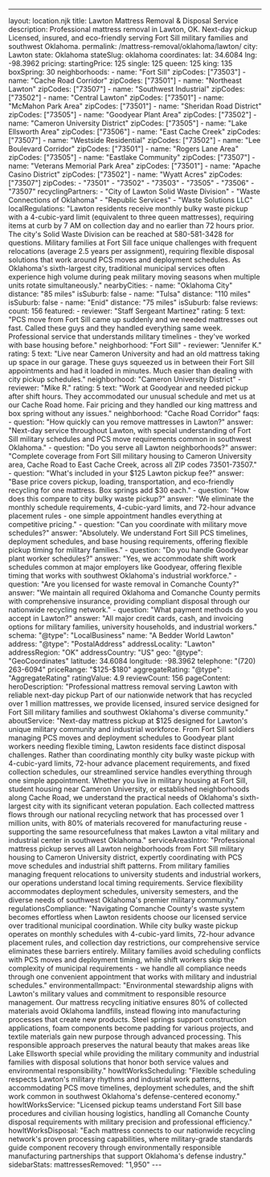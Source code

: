 ---
layout: location.njk
title: Lawton Mattress Removal & Disposal Service
description: Professional mattress removal in Lawton, OK. Next-day pickup Licensed, insured, and eco-friendly serving Fort Sill military families and southwest Oklahoma.
permalink: /mattress-removal/oklahoma/lawton/
city: Lawton state: Oklahoma stateSlug: oklahoma coordinates: lat: 34.6084 lng: -98.3962 pricing: startingPrice: 125 single: 125 queen: 125 king: 135 boxSpring: 30 neighborhoods: - name: "Fort Sill" zipCodes: ["73503"] - name: "Cache Road Corridor" zipCodes: ["73501"] - name: "Northeast Lawton" zipCodes: ["73507"] - name: "Southwest Industrial" zipCodes: ["73502"] - name: "Central Lawton" zipCodes: ["73501"] - name: "McMahon Park Area" zipCodes: ["73501"] - name: "Sheridan Road District" zipCodes: ["73505"] - name: "Goodyear Plant Area" zipCodes: ["73502"] - name: "Cameron University District" zipCodes: ["73505"] - name: "Lake Ellsworth Area" zipCodes: ["73506"] - name: "East Cache Creek" zipCodes: ["73507"] - name: "Westside Residential" zipCodes: ["73502"] - name: "Lee Boulevard Corridor" zipCodes: ["73501"] - name: "Rogers Lane Area" zipCodes: ["73505"] - name: "Eastlake Community" zipCodes: ["73507"] - name: "Veterans Memorial Park Area" zipCodes: ["73501"] - name: "Apache Casino District" zipCodes: ["73502"] - name: "Wyatt Acres" zipCodes: ["73507"] zipCodes: - "73501" - "73502" - "73503" - "73505" - "73506" - "73507" recyclingPartners: - "City of Lawton Solid Waste Division" - "Waste Connections of Oklahoma" - "Republic Services" - "Waste Solutions LLC" localRegulations: "Lawton residents receive monthly bulky waste pickup with a 4-cubic-yard limit (equivalent to three queen mattresses), requiring items at curb by 7 AM on collection day and no earlier than 72 hours prior. The city's Solid Waste Division can be reached at 580-581-3428 for questions. Military families at Fort Sill face unique challenges with frequent relocations (average 2.5 years per assignment), requiring flexible disposal solutions that work around PCS moves and deployment schedules. As Oklahoma's sixth-largest city, traditional municipal services often experience high volume during peak military moving seasons when multiple units rotate simultaneously." nearbyCities: - name: "Oklahoma City" distance: "85 miles" isSuburb: false - name: "Tulsa" distance: "110 miles" isSuburb: false - name: "Enid" distance: "75 miles" isSuburb: false reviews: count: 156 featured: - reviewer: "Staff Sergeant Martinez" rating: 5 text: "PCS move from Fort Sill came up suddenly and we needed mattresses out fast. Called these guys and they handled everything same week. Professional service that understands military timelines - they've worked with base housing before." neighborhood: "Fort Sill" - reviewer: "Jennifer K." rating: 5 text: "Live near Cameron University and had an old mattress taking up space in our garage. These guys squeezed us in between their Fort Sill appointments and had it loaded in minutes. Much easier than dealing with city pickup schedules." neighborhood: "Cameron University District" - reviewer: "Mike R." rating: 5 text: "Work at Goodyear and needed pickup after shift hours. They accommodated our unusual schedule and met us at our Cache Road home. Fair pricing and they handled our king mattress and box spring without any issues." neighborhood: "Cache Road Corridor" faqs: - question: "How quickly can you remove mattresses in Lawton?" answer: "Next-day service throughout Lawton, with special understanding of Fort Sill military schedules and PCS move requirements common in southwest Oklahoma." - question: "Do you serve all Lawton neighborhoods?" answer: "Complete coverage from Fort Sill military housing to Cameron University area, Cache Road to East Cache Creek, across all ZIP codes 73501-73507." - question: "What's included in your $125 Lawton pickup fee?" answer: "Base price covers pickup, loading, transportation, and eco-friendly recycling for one mattress. Box springs add $30 each." - question: "How does this compare to city bulky waste pickup?" answer: "We eliminate the monthly schedule requirements, 4-cubic-yard limits, and 72-hour advance placement rules - one simple appointment handles everything at competitive pricing." - question: "Can you coordinate with military move schedules?" answer: "Absolutely. We understand Fort Sill PCS timelines, deployment schedules, and base housing requirements, offering flexible pickup timing for military families." - question: "Do you handle Goodyear plant worker schedules?" answer: "Yes, we accommodate shift work schedules common at major employers like Goodyear, offering flexible timing that works with southwest Oklahoma's industrial workforce." - question: "Are you licensed for waste removal in Comanche County?" answer: "We maintain all required Oklahoma and Comanche County permits with comprehensive insurance, providing compliant disposal through our nationwide recycling network." - question: "What payment methods do you accept in Lawton?" answer: "All major credit cards, cash, and invoicing options for military families, university households, and industrial workers." schema: "@type": "LocalBusiness" name: "A Bedder World Lawton" address: "@type": "PostalAddress" addressLocality: "Lawton" addressRegion: "OK" addressCountry: "US" geo: "@type": "GeoCoordinates" latitude: 34.6084 longitude: -98.3962 telephone: "(720) 263-6094" priceRange: "$125-$180" aggregateRating: "@type": "AggregateRating" ratingValue: 4.9 reviewCount: 156 pageContent: heroDescription: "Professional mattress removal serving Lawton with reliable next-day pickup Part of our nationwide network that has recycled over 1 million mattresses, we provide licensed, insured service designed for Fort Sill military families and southwest Oklahoma's diverse community." aboutService: "Next-day mattress pickup at $125 designed for Lawton's unique military community and industrial workforce. From Fort Sill soldiers managing PCS moves and deployment schedules to Goodyear plant workers needing flexible timing, Lawton residents face distinct disposal challenges. Rather than coordinating monthly city bulky waste pickup with 4-cubic-yard limits, 72-hour advance placement requirements, and fixed collection schedules, our streamlined service handles everything through one simple appointment. Whether you live in military housing at Fort Sill, student housing near Cameron University, or established neighborhoods along Cache Road, we understand the practical needs of Oklahoma's sixth-largest city with its significant veteran population. Each collected mattress flows through our national recycling network that has processed over 1 million units, with 80% of materials recovered for manufacturing reuse - supporting the same resourcefulness that makes Lawton a vital military and industrial center in southwest Oklahoma." serviceAreasIntro: "Professional mattress pickup serves all Lawton neighborhoods from Fort Sill military housing to Cameron University district, expertly coordinating with PCS move schedules and industrial shift patterns. From military families managing frequent relocations to university students and industrial workers, our operations understand local timing requirements. Service flexibility accommodates deployment schedules, university semesters, and the diverse needs of southwest Oklahoma's premier military community." regulationsCompliance: "Navigating Comanche County's waste system becomes effortless when Lawton residents choose our licensed service over traditional municipal coordination. While city bulky waste pickup operates on monthly schedules with 4-cubic-yard limits, 72-hour advance placement rules, and collection day restrictions, our comprehensive service eliminates these barriers entirely. Military families avoid scheduling conflicts with PCS moves and deployment timing, while shift workers skip the complexity of municipal requirements - we handle all compliance needs through one convenient appointment that works with military and industrial schedules." environmentalImpact: "Environmental stewardship aligns with Lawton's military values and commitment to responsible resource management. Our mattress recycling initiative ensures 80% of collected materials avoid Oklahoma landfills, instead flowing into manufacturing processes that create new products. Steel springs support construction applications, foam components become padding for various projects, and textile materials gain new purpose through advanced processing. This responsible approach preserves the natural beauty that makes areas like Lake Ellsworth special while providing the military community and industrial families with disposal solutions that honor both service values and environmental responsibility." howItWorksScheduling: "Flexible scheduling respects Lawton's military rhythms and industrial work patterns, accommodating PCS move timelines, deployment schedules, and the shift work common in southwest Oklahoma's defense-centered economy." howItWorksService: "Licensed pickup teams understand Fort Sill base procedures and civilian housing logistics, handling all Comanche County disposal requirements with military precision and professional efficiency." howItWorksDisposal: "Each mattress connects to our nationwide recycling network's proven processing capabilities, where military-grade standards guide component recovery through environmentally responsible manufacturing partnerships that support Oklahoma's defense industry." sidebarStats: mattressesRemoved: "1,950" ---